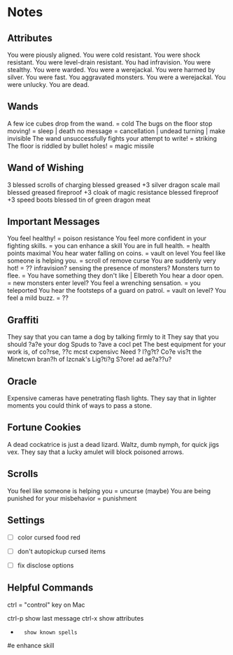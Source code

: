 # Notes

## Attributes
You were piously aligned.
You were cold resistant.
You were shock resistant.
You were level-drain resistant.
You had infravision.
You were stealthy.
You were warded.
You were a werejackal.
You were harmed by silver.
You were fast.
You aggravated monsters.
You were a werejackal.
You were unlucky.
You are dead.

## Wands

A few ice cubes drop from the wand. = cold
The bugs on the floor stop moving! = sleep | death 
no message = cancellation | undead turning | make invisible
The wand unsuccessfully fights your attempt to write! = striking
The floor is riddled by bullet holes! = magic missile

## Wand of Wishing

3 blessed scrolls of charging
blessed greased +3 silver dragon scale mail
blessed greased fireproof +3 cloak of magic resistance
blessed fireproof +3 speed boots
blessed tin of green dragon meat

## Important Messages

You feel healthy! = poison resistance
You feel more confident in your fighting skills. = you can enhance a skill
You are in full health. = health points maximal
You hear water falling on coins. = vault on level
You feel like someone is helping you. = scroll of remove curse
You are suddenly very hot! = ?? infravision? sensing the presence of monsters?
Monsters turn to flee. = You have something they don't like | Elbereth
You hear a door open. = new monsters enter level?
You feel a wrenching sensation. = you teleported
You hear the footsteps of a guard on patrol. = vault on level?
You feel a mild buzz. = ??

## Graffiti

They say that you can tame a dog by talking firmly to it
They say that you should ?a?e your dog Spuds to ?ave a cocl pet
The best equipment for your work is, of co?rse, ??c mcst cxpensivc
Need ? l?g?t?  Co?e vis?t the Minetcwn bran?h of Izcnak's Lig?ti?g S?ore!
ad ae?a??u?

## Oracle

Expensive cameras have penetrating flash lights.
They say that in lighter moments you could think of ways to pass a stone.

## Fortune Cookies

A dead cockatrice is just a dead lizard.
Waltz, dumb nymph, for quick jigs vex.
They say that a lucky amulet will block poisoned arrows.

## Scrolls

You feel like someone is helping you = uncurse (maybe)
You are being punished for your misbehavior = punishment

## Settings

 -[ ] color cursed food red
 -[ ] don't autopickup cursed items
 -[ ] fix disclose options



## Helpful Commands
ctrl = "control" key on Mac

ctrl-p   show last message
ctrl-x   show attributes
 +       show known spells
 #e      enhance skill


